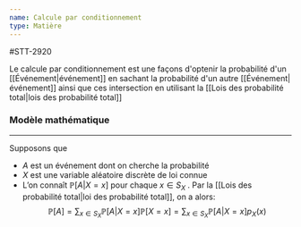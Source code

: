```yaml
---
name: Calcule par conditionnement
type: Matière
---
```

#STT-2920 

Le calcule par conditionnement est une façons d'optenir la probabilité d'un [[Événement|événement]] en sachant la probabilité d'un autre [[Événement|événement]] ainsi que ces intersection en utilisant la [[Lois des probabilité total|lois des probabilité total]]

### Modèle mathématique
---
Supposons que 
- $A$ est un événement dont on cherche la probabilité 
- $X$ est une variable aléatoire discrète de loi connue
- L’on connaît $\mathbb{P}[A|X = x]$ pour chaque $x \in S_X$ .
Par la [[Lois des probabilité total|loi des probabilité total]], on a alors:
$$\mathbb{P}[A] = \sum_{x\in S_X}\mathbb{P}[A|X=x]\mathbb{P}[X = x] = \sum_{x\in S_X}\mathbb{P}[A|X=x]p_{X}(x)$$